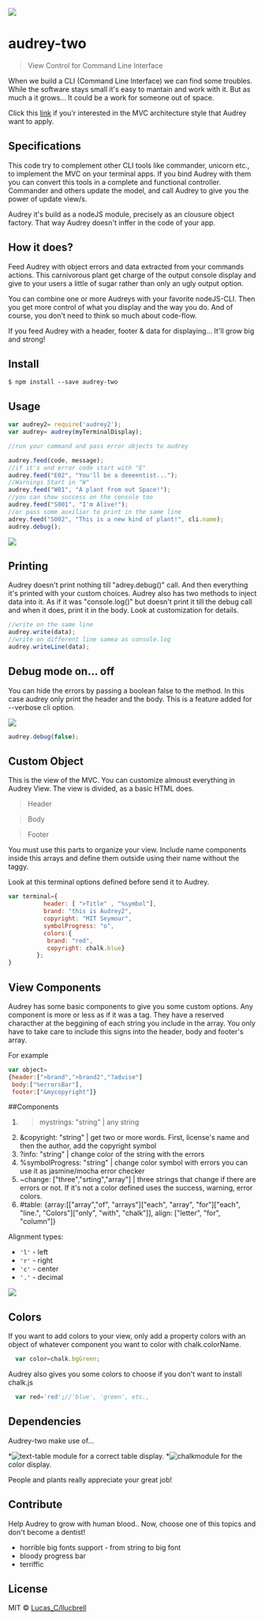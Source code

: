 
![](https://raw.githubusercontent.com/llucbrell/audrey2/master/audrey.png)

# audrey-two

> View Control for Command Line Interface

When we build a CLI (Command Line Interface) we can find some troubles. While the software stays small it's easy to mantain and work with it. But as much a it grows... It could be a work for someone out of space.


Click this [link](https://en.wikipedia.org/wiki/Model%E2%80%93view%E2%80%93controller) if you'r interested in the MVC architecture style that Audrey want to apply.


## Specifications

This code try to complement other CLI tools like commander, unicorn etc., to implement the MVC on your terminal apps.
If you bind Audrey with them you can convert this tools in a complete and functional controller.
Commander and others update the model, and call Audrey to give you the power of update view/s. 

Audrey it's build as a nodeJS module, precisely as an clousure object factory. That way Audrey doesn't inffer in the code of your app.

## How it does? 

Feed Audrey with object errors and data extracted from your commands actions. This carnivorous plant get charge of the output console display and give to your users a little of sugar rather than only an ugly output option. 

You can combine one or more Audreys with your favorite nodeJS-CLI. Then you get more control of what you display and the way you do. And of course, you don't need to think so much about code-flow.


If you feed Audrey with a header, footer & data for displaying... 
It'll grow big and strong!


## Install

```
$ npm install --save audrey-two
```

## Usage

```js
var audrey2= require('audrey2');
var audrey= audrey(myTerminalDisplay);

//run your command and pass error objects to audrey

audrey.feed(code, message);
//if it's and error code start with "E"
audrey.feed("E02", "You'll be a deeeentist...");
//Warnings Start in "W"
audrey.feed("W01", "A plant from out Space!");
//you can show success on the console too
audrey.feed("S001", "I'm Alive!");
//or pass some auxiliar to print in the same line
adrey.feed("S002", "This is a new kind of plant!", cli.name);
audrey.debug();
```

![](https://raw.githubusercontent.com/llucbrell/audrey2/master/captura2.png)

## Printing

Audrey doesn't print nothing till "adrey.debug()" call. And then everything it's printed with your custom choices. Audrey also has two methods to inject data into it. As if it was "console.log()" but doesn't print it till the debug call and when it does, print it in the body. Look at customization for details. 

```js
//write on the same line
audrey.write(data);
//write on different line samea as console.log
audrey.writeLine(data);
```

## Debug mode on... off

You can hide the errors by passing a boolean false to the method. In this case audrey only print the header and the body. This is a feature added for --verbose cli option. 

![](https://raw.githubusercontent.com/llucbrell/audrey2/master/captura.png)


```js
audrey.debug(false);
``` 

## Custom Object

This is the view of the MVC. You can customize almoust everything in Audrey View. The view is divided, as a basic HTML does. 

>Header 

>Body

>Footer

You must use this parts to organize your view. Include name components inside this arrays and define them outside using their name without the taggy.

Look at this terminal options defined before send it to Audrey.

```js
var terminal={ 
          header: [ ">Title" , "%symbol"],
          brand: "this is Audrey2",
          copyright: "MIT Seymour",
          symbolProgress: "o",
          colors:{ 
           brand: "red", 
           copyright: chalk.blue}         
        };
}
```

## View Components

Audrey has some basic components to give you some custom options. Any component is more or less as if it was a tag. They have a reserved characther at the beggining of each string you include in the array. You only have to take care to include  this signs into the header, body and footer's array.

For example
```js
var object= 
{header:[">brand",">brand2","?advise"]
 body:["%errorsBar"],
 footer:["&mycopyright"]}
```

##Components

1. >mystrings: "string" | any string
2. &copyright: "string" | get two or more words. First, license's name and then the author, add the copyright symbol 
4. ?info: "string" | change color of the string with the errors
5. %symbolProgress:  "string" | change color symbol with errors you can use it as jasmine/mocha error checker
6. ~change: ["three","srting","array"] | three strings that change if there are errors or not. If it's not a color defined uses the success, warning, error colors.
7. #table: {array:[["array","of", "arrays"]["each", "array", "for"]["each", "line.", "Colors"]["only", "with", "chalk"]], align: ["letter", "for", "column"]}

Alignment types:

* `'l'` - left
* `'r'` - right
* `'c'` - center
* `'.'` - decimal

![](https://raw.githubusercontent.com/llucbrell/audrey2/master/captura3.png)


## Colors

If you want to add colors to your view, only add a property colors with an object of whatever component you want to color  with chalk.colorName.

```js
  var color=chalk.bgGreen;
```

Audrey also gives you some colors to choose if you don't want to install chalk.js

```js
  var red='red';//'blue', 'green', etc.,  
```

## Dependencies

Audrey-two make use of...

*![text-table](https://www.npmjs.com/package/text-table) module for a correct table display.
*![chalk](https://www.npmjs.com/package/chalk)module for the color display.

People and plants really appreciate your great job!

## Contribute

Help Audrey to grow with human blood..
Now, choose one of this topics and don't become a dentist!

- horrible big fonts support - from string to big font
- bloody progress bar
- terriffic 


<!-- Feed audrey with data from temp files
-->
<!---display of more than ascii symbols
-->

## License

MIT © [Lucas_C/llucbrell](https://github.com/llucbrell)
